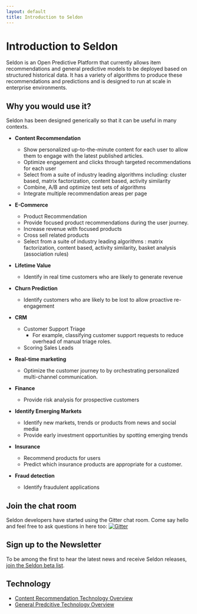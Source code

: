 ```yaml
---
layout: default
title: Introduction to Seldon
---
```


# Introduction to Seldon

Seldon is an Open Predictive Platform that currently allows item recommendations and general predictive models to be deployed based on structured historical data. It has a variety of algorithms to produce these recommendations and predictions and is designed to run at scale in enterprise environments.

## Why you would use it?

Seldon has been designed generically so that it can be useful in many contexts. 

 * **Content Recommendation**
    * Show personalized up-to-the-minute content for each user to allow them to engage with the latest published articles.
    * Optimize engagement and clicks through targeted recommendations for each user
    * Select from a suite of industry leading algorithms including: cluster based, matrix factorization, content based, activity similarity
    * Combine, A/B and optimize test sets of algorithms
    * Integrate multiple recommendation areas per page

 * **E-Commerce**
    * Product Recommendation
    * Provide focused product recommendations during the user journey.
    * Increase revenue with focused products
    * Cross sell related products
    * Select from a suite of industry leading algorithms : matrix factorization, content based, activity similarity, basket analysis (association rules)

 * **Lifetime Value**
    * Identify in real time customers who are likely to generate revenue

 * **Churn Prediction**
    * Identify customers who are likely to be lost to allow proactive re-engagement

 * **CRM**
    * Customer Support Triage
         * For example, classifying customer support requests to reduce overhead of manual triage roles.
    * Scoring Sales Leads

 * **Real-time marketing**
     * Optimize the customer journey to by orchestrating personalized multi-channel communication.

  * **Finance**
     * Provide risk analysis for prospective customers

 * **Identify Emerging Markets**
     * Identify new markets, trends or products from news and social media
     * Provide early investment opportunities by spotting emerging trends

 * **Insurance**
     * Recommend products for users
     * Predict which insurance products are appropriate for a customer.

 * **Fraud detection**
     * Identify fraudulent applications

## Join the chat room
Seldon developers have started using the Gitter chat room. Come say hello and feel free to ask questions in here too:
[![Gitter](https://badges.gitter.im/Join%20Chat.svg)](https://gitter.im/SeldonIO/seldon-server?utm_source=badge&utm_medium=badge&utm_campaign=pr-badge)

## Sign up to the Newsletter
To be among the first to hear the latest news and receive Seldon releases, [join the Seldon beta list](http://eepurl.com/6X6n1).

## Technology

* [Content Recommendation Technology Overview](content-recommendation-tech.html)
* [General Predcitive Technology Overview](prediction-overview.html)